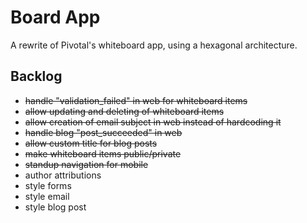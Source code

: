 # Board App

A rewrite of Pivotal's whiteboard app, using a hexagonal architecture.

## Backlog

* ~~handle "validation\_failed" in web for whiteboard items~~
* ~~allow updating and deleting of whiteboard items~~
* ~~allow creation of email subject in web instead of hardcoding it~~
* ~~handle blog "post\_succeeded" in web~~
* ~~allow custom title for blog posts~~
* ~~make whiteboard items public/private~~
* ~~standup navigation for mobile~~
* author attributions
* style forms
* style email
* style blog post
